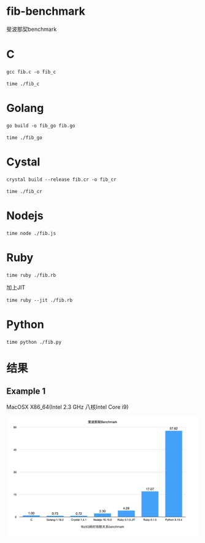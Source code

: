 # fib-benchmark
斐波那契benchmark


# C

`gcc fib.c -o fib_c`

`time ./fib_c`


# Golang

`go build -o fib_go fib.go`

`time ./fib_go`

# Cystal

`crystal build --release fib.cr -o fib_cr`

`time ./fib_cr`


# Nodejs

`time node ./fib.js`


# Ruby

`time ruby ./fib.rb`

加上JIT

`time ruby --jit ./fib.rb`
# Python

`time python ./fib.py` 


# 结果

## Example 1

MacOSX X86_64(Intel 2.3 GHz 八核Intel Core i9)

![benchmark](./macos_x86_64_Benchmark.png)
